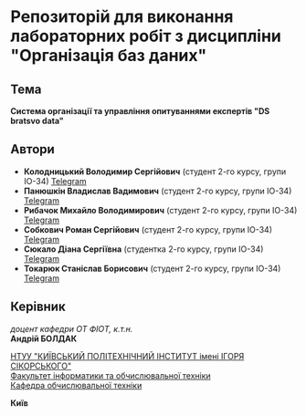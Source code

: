 # Репозиторій для виконання лабораторних робіт з дисципліни "Організація баз даних"

## Тема
**Система організації та управління опитуваннями експертів "DS bratsvo data"**

## Автори
- **Колодницький Володимир Сергійович** (студент 2-го курсу, групи ІО-34) [Telegram](@biocidee)
- **Панюшкін Владислав Вадимович** (студент 2-го курсу, групи ІО-34) [Telegram](@Nightcore_Bomb)
- **Рибачок Михайло Володимирович** (студент 2-го курсу, групи ІО-34) [Telegram](@Misha_Rybachok)
- **Собкович Роман Сергійович** (студент 2-го курсу, групи ІО-34) [Telegram](@romanntuk)
- **Сюкало Діана Сергіївна** (студентка 2-го курсу, групи ІО-34) [Telegram](@diana_siukalo)
- **Токарюк Станіслав Борисович** (студент 2-го курсу, групи ІО-34) [Telegram](@StasTokariuk)


## Керівник
_доцент кафедри ОТ ФІОТ, к.т.н._  
**Андрій БОЛДАК**  

[НТУУ "КИЇВСЬКИЙ ПОЛІТЕХНІЧНИЙ ІНСТИТУТ імені ІГОРЯ СІКОРСЬКОГО"](https://kpi.ua/)  
[Факультет інформатики та обчислювальної техніки](https://fiot.kpi.ua/)  
[Кафедра обчислювальної техніки](https://ot.fiot.kpi.ua/)  

**Київ**


